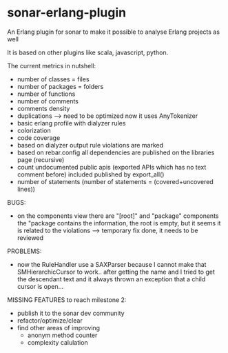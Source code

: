 sonar-erlang-plugin
===================

An Erlang plugin for sonar to make it possible to analyse Erlang projects as well

It is based on other plugins like scala, javascript, python.

The current metrics in nutshell:
* number of classes = files
* number of packages = folders
* number of functions
* number of comments
* comments density
* duplications --> need to be optimized now it uses AnyTokenizer
* basic erlang profile with dialyzer rules
* colorization
* code coverage
* based on dialyzer output rule violations are marked
* based on rebar.config all dependencies are published on the libraries page (recursive)
* count undocumented public apis (exported APIs which has no text comment before) included published by export_all()
* number of statements (number of statements = (covered+uncovered lines))


BUGS:
* on the components view there are "[root]" and "package" components the "package contains the information, the root is empty, but it seems it is related to the violations --> temporary fix done, it needs to be reviewed

PROBLEMS:
* now the RuleHandler use a SAXParser because I cannot make that SMHierarchicCursor to work.. after getting the name and I tried to get the descendant text and it always thrown an exception that a child cursor is open...

MISSING FEATURES to reach milestone 2:
* publish it to the sonar dev community
* refactor/optimize/clear
* find other areas of improving
	* anonym method counter
	* complexity calulation
	
